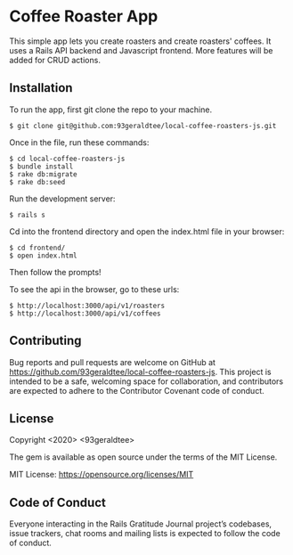 # Coffee Roaster App

This simple app lets you create roasters and create roasters' coffees. It uses a Rails API backend and Javascript frontend. More features will be added for CRUD actions.

## Installation 

To run the app, first git clone the repo to your machine.

    $ git clone git@github.com:93geraldtee/local-coffee-roasters-js.git

Once in the file, run these commands:

    $ cd local-coffee-roasters-js
    $ bundle install
    $ rake db:migrate
    $ rake db:seed

Run the development server:

    $ rails s

Cd into the frontend directory and open the index.html file in your browser:

    $ cd frontend/
    $ open index.html

Then follow the prompts!

To see the api in the browser, go to these urls:

    $ http://localhost:3000/api/v1/roasters
    $ http://localhost:3000/api/v1/coffees


## Contributing
Bug reports and pull requests are welcome on GitHub at https://github.com/93geraldtee/local-coffee-roasters-js. This project is intended to be a safe, welcoming space for collaboration, and contributors are expected to adhere to the Contributor Covenant code of conduct.

## License
Copyright <2020> <93geraldtee>

The gem is available as open source under the terms of the MIT License.

MIT License: https://opensource.org/licenses/MIT

## Code of Conduct
Everyone interacting in the Rails Gratitude Journal project’s codebases, issue trackers, chat rooms and mailing lists is expected to follow the code of conduct.